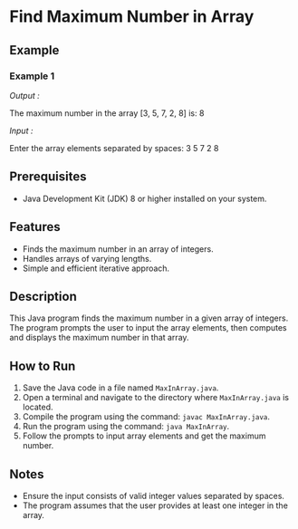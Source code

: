 # Find Maximum Number in Array

## Example

### Example 1
*Output :*

The maximum number in the array [3, 5, 7, 2, 8] is: 8

*Input :*

Enter the array elements separated by spaces: 3 5 7 2 8

## Prerequisites

- Java Development Kit (JDK) 8 or higher installed on your system.

## Features

- Finds the maximum number in an array of integers.
- Handles arrays of varying lengths.
- Simple and efficient iterative approach.

## Description

This Java program finds the maximum number in a given array of integers. The program prompts the user to input the array elements, then computes and displays the maximum number in that array.

## How to Run

1. Save the Java code in a file named `MaxInArray.java`.
2. Open a terminal and navigate to the directory where `MaxInArray.java` is located.
3. Compile the program using the command: `javac MaxInArray.java`.
4. Run the program using the command: `java MaxInArray`.
5. Follow the prompts to input array elements and get the maximum number.

## Notes

- Ensure the input consists of valid integer values separated by spaces.
- The program assumes that the user provides at least one integer in the array.
